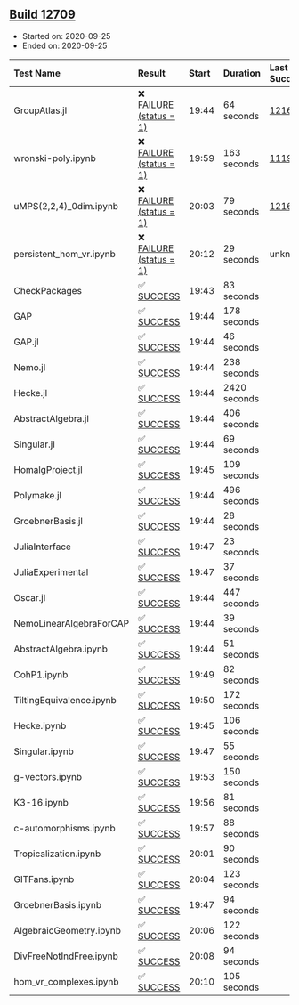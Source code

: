 ## [Build 12709](https://oscarci.mathematik.uni-kl.de/job/oscar/12709/)

* Started on: 2020-09-25
* Ended on: 2020-09-25

| Test Name    | Result | Start | Duration | Last Success | First Failure |
|:-------------|:-------|:------|:---------|:-------------|:--------------|
| GroupAtlas.jl | ❌ [FAILURE (status = 1)](https://oscarci.mathematik.uni-kl.de/job/oscar/12709/artifact/logs/build-12709/GroupAtlas.jl.log) | 19:44 | 64 seconds | [12167](https://oscarci.mathematik.uni-kl.de/job/oscar/12167/) | [12168](https://oscarci.mathematik.uni-kl.de/job/oscar/12168/) |
| wronski-poly.ipynb | ❌ [FAILURE (status = 1)](https://oscarci.mathematik.uni-kl.de/job/oscar/12709/artifact/logs/build-12709/wronski-poly.ipynb.log) | 19:59 | 163 seconds | [11192](https://oscarci.mathematik.uni-kl.de/job/oscar/11192/) | [11193](https://oscarci.mathematik.uni-kl.de/job/oscar/11193/) |
| uMPS(2,2,4)_0dim.ipynb | ❌ [FAILURE (status = 1)](https://oscarci.mathematik.uni-kl.de/job/oscar/12709/artifact/logs/build-12709/uMPS-2-2-4-_0dim.ipynb.log) | 20:03 | 79 seconds | [12167](https://oscarci.mathematik.uni-kl.de/job/oscar/12167/) | [12168](https://oscarci.mathematik.uni-kl.de/job/oscar/12168/) |
| persistent_hom_vr.ipynb | ❌ [FAILURE (status = 1)](https://oscarci.mathematik.uni-kl.de/job/oscar/12709/artifact/logs/build-12709/persistent_hom_vr.ipynb.log) | 20:12 | 29 seconds | unknown | unknown |
| CheckPackages | ✅ [SUCCESS](https://oscarci.mathematik.uni-kl.de/job/oscar/12709/artifact/logs/build-12709/CheckPackages.log) | 19:43 | 83 seconds |  |  |
| GAP | ✅ [SUCCESS](https://oscarci.mathematik.uni-kl.de/job/oscar/12709/artifact/logs/build-12709/GAP.log) | 19:44 | 178 seconds |  |  |
| GAP.jl | ✅ [SUCCESS](https://oscarci.mathematik.uni-kl.de/job/oscar/12709/artifact/logs/build-12709/GAP.jl.log) | 19:44 | 46 seconds |  |  |
| Nemo.jl | ✅ [SUCCESS](https://oscarci.mathematik.uni-kl.de/job/oscar/12709/artifact/logs/build-12709/Nemo.jl.log) | 19:44 | 238 seconds |  |  |
| Hecke.jl | ✅ [SUCCESS](https://oscarci.mathematik.uni-kl.de/job/oscar/12709/artifact/logs/build-12709/Hecke.jl.log) | 19:44 | 2420 seconds |  |  |
| AbstractAlgebra.jl | ✅ [SUCCESS](https://oscarci.mathematik.uni-kl.de/job/oscar/12709/artifact/logs/build-12709/AbstractAlgebra.jl.log) | 19:44 | 406 seconds |  |  |
| Singular.jl | ✅ [SUCCESS](https://oscarci.mathematik.uni-kl.de/job/oscar/12709/artifact/logs/build-12709/Singular.jl.log) | 19:44 | 69 seconds |  |  |
| HomalgProject.jl | ✅ [SUCCESS](https://oscarci.mathematik.uni-kl.de/job/oscar/12709/artifact/logs/build-12709/HomalgProject.jl.log) | 19:45 | 109 seconds |  |  |
| Polymake.jl | ✅ [SUCCESS](https://oscarci.mathematik.uni-kl.de/job/oscar/12709/artifact/logs/build-12709/Polymake.jl.log) | 19:44 | 496 seconds |  |  |
| GroebnerBasis.jl | ✅ [SUCCESS](https://oscarci.mathematik.uni-kl.de/job/oscar/12709/artifact/logs/build-12709/GroebnerBasis.jl.log) | 19:44 | 28 seconds |  |  |
| JuliaInterface | ✅ [SUCCESS](https://oscarci.mathematik.uni-kl.de/job/oscar/12709/artifact/logs/build-12709/JuliaInterface.log) | 19:47 | 23 seconds |  |  |
| JuliaExperimental | ✅ [SUCCESS](https://oscarci.mathematik.uni-kl.de/job/oscar/12709/artifact/logs/build-12709/JuliaExperimental.log) | 19:47 | 37 seconds |  |  |
| Oscar.jl | ✅ [SUCCESS](https://oscarci.mathematik.uni-kl.de/job/oscar/12709/artifact/logs/build-12709/Oscar.jl.log) | 19:44 | 447 seconds |  |  |
| NemoLinearAlgebraForCAP | ✅ [SUCCESS](https://oscarci.mathematik.uni-kl.de/job/oscar/12709/artifact/logs/build-12709/NemoLinearAlgebraForCAP.log) | 19:44 | 39 seconds |  |  |
| AbstractAlgebra.ipynb | ✅ [SUCCESS](https://oscarci.mathematik.uni-kl.de/job/oscar/12709/artifact/logs/build-12709/AbstractAlgebra.ipynb.log) | 19:44 | 51 seconds |  |  |
| CohP1.ipynb | ✅ [SUCCESS](https://oscarci.mathematik.uni-kl.de/job/oscar/12709/artifact/logs/build-12709/CohP1.ipynb.log) | 19:49 | 82 seconds |  |  |
| TiltingEquivalence.ipynb | ✅ [SUCCESS](https://oscarci.mathematik.uni-kl.de/job/oscar/12709/artifact/logs/build-12709/TiltingEquivalence.ipynb.log) | 19:50 | 172 seconds |  |  |
| Hecke.ipynb | ✅ [SUCCESS](https://oscarci.mathematik.uni-kl.de/job/oscar/12709/artifact/logs/build-12709/Hecke.ipynb.log) | 19:45 | 106 seconds |  |  |
| Singular.ipynb | ✅ [SUCCESS](https://oscarci.mathematik.uni-kl.de/job/oscar/12709/artifact/logs/build-12709/Singular.ipynb.log) | 19:47 | 55 seconds |  |  |
| g-vectors.ipynb | ✅ [SUCCESS](https://oscarci.mathematik.uni-kl.de/job/oscar/12709/artifact/logs/build-12709/g-vectors.ipynb.log) | 19:53 | 150 seconds |  |  |
| K3-16.ipynb | ✅ [SUCCESS](https://oscarci.mathematik.uni-kl.de/job/oscar/12709/artifact/logs/build-12709/K3-16.ipynb.log) | 19:56 | 81 seconds |  |  |
| c-automorphisms.ipynb | ✅ [SUCCESS](https://oscarci.mathematik.uni-kl.de/job/oscar/12709/artifact/logs/build-12709/c-automorphisms.ipynb.log) | 19:57 | 88 seconds |  |  |
| Tropicalization.ipynb | ✅ [SUCCESS](https://oscarci.mathematik.uni-kl.de/job/oscar/12709/artifact/logs/build-12709/Tropicalization.ipynb.log) | 20:01 | 90 seconds |  |  |
| GITFans.ipynb | ✅ [SUCCESS](https://oscarci.mathematik.uni-kl.de/job/oscar/12709/artifact/logs/build-12709/GITFans.ipynb.log) | 20:04 | 123 seconds |  |  |
| GroebnerBasis.ipynb | ✅ [SUCCESS](https://oscarci.mathematik.uni-kl.de/job/oscar/12709/artifact/logs/build-12709/GroebnerBasis.ipynb.log) | 19:47 | 94 seconds |  |  |
| AlgebraicGeometry.ipynb | ✅ [SUCCESS](https://oscarci.mathematik.uni-kl.de/job/oscar/12709/artifact/logs/build-12709/AlgebraicGeometry.ipynb.log) | 20:06 | 122 seconds |  |  |
| DivFreeNotIndFree.ipynb | ✅ [SUCCESS](https://oscarci.mathematik.uni-kl.de/job/oscar/12709/artifact/logs/build-12709/DivFreeNotIndFree.ipynb.log) | 20:08 | 94 seconds |  |  |
| hom_vr_complexes.ipynb | ✅ [SUCCESS](https://oscarci.mathematik.uni-kl.de/job/oscar/12709/artifact/logs/build-12709/hom_vr_complexes.ipynb.log) | 20:10 | 105 seconds |  |  |
